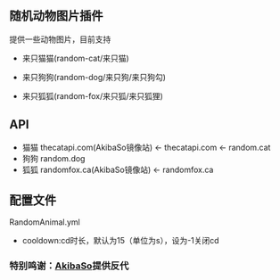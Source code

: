 ## 随机动物图片插件

提供一些动物图片，目前支持

- 来只猫猫(random-cat/来只猫)

- 来只狗狗(random-dog/来只狗/来只狗勾)

- 来只狐狐(random-fox/来只狐/来只狐狸)


## API

- 猫猫 thecatapi.com(AkibaSo镜像站) <- thecatapi.com <- random.cat
- 狗狗 random.dog
- 狐狐 randomfox.ca(AkibaSo镜像站) <- randomfox.ca

## 配置文件
RandomAnimal.yml
- cooldown:cd时长，默认为15（单位为s），设为-1关闭cd

### 特别鸣谢：[AkibaSo](https://2890.ltd)提供反代
